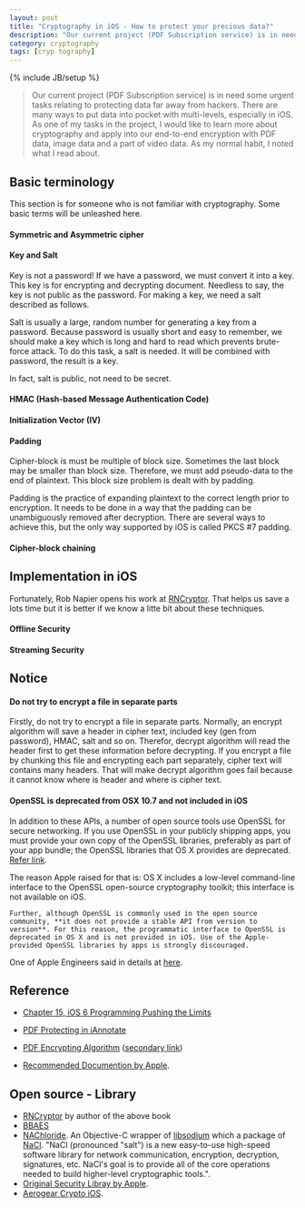 ```yaml
---
layout: post
title: "Cryptography in iOS - How to protect your precious data?"
description: "Our current project (PDF Subscription service) is in need some urgent tasks relating to protecting data far away from hackers. There are many ways to put data into pocket with multi-levels, especially in iOS. As one of my tasks in the project, I would like to learn more about cryptography and apply into our end-to-end encryption with PDF data, image data and a part of video data. As my normal habit, I noted what I read about."
category: cryptography
tags: [cryp tography]
---
```

{% include JB/setup %}
> Our current project (PDF Subscription service) is in need some urgent tasks relating to protecting data far away from hackers. There are many ways to put data into pocket with multi-levels, especially in iOS. As one of my tasks in the project, I would like to learn more about cryptography and apply into our end-to-end encryption with PDF data, image data and a part of video data. As my normal habit, I noted what I read about.

## Basic terminology
This section is for someone who is not familiar with cryptography. Some basic terms will be unleashed here.

#### Symmetric and Asymmetric cipher


#### Key and Salt
Key is not a password! If we have a password, we must convert it into a key. This key is for encrypting and decrypting document. Needless to say, the key is not public as the password. For making a key, we need a salt described as follows.

Salt is usually a large, random number for generating a key from a password. Because password is usually short and easy to remember, we should make a key which is long and hard to read which prevents brute-force attack. To do this task, a salt is needed. It will be combined with password, the result is a key.

In fact, salt is public, not need to be secret.



#### HMAC (Hash-based Message Authentication Code)


#### Initialization Vector (IV)


#### Padding
Cipher-block is must be multiple of block size. Sometimes the last block may be smaller than block size. Therefore, we must add pseudo-data to the end of plaintext. This block size problem is dealt with by padding.

Padding is the practice of expanding plaintext to the correct length prior to encryption. It needs to be done in a way that the padding can be unambiguously removed after decryption. There are several ways to achieve this, but the only way supported by iOS is called PKCS #7 padding.

#### Cipher-block chaining


## Implementation in iOS
Fortunately, Rob Napier opens his work at [RNCryptor](https://github.com/rnapier/RNCryptor). That helps us save a lots time but it is better if we know a litte bit about these techniques.


#### Offline Security


#### Streaming Security



## Notice

#### Do not try to encrypt a file in separate parts

Firstly, do not try to encrypt a file in separate parts. Normally, an encrypt algorithm will save a header in cipher text, included key (gen from password), HMAC, salt and so on. Therefor, decrypt algorithm will read the header first to get these information before decrypting. If you encrypt a file by chunking this file and encrypting each part separately, cipher text will contains many headers. That will make decrypt algorithm goes fail because it cannot know where is header and where is cipher text. 

#### OpenSSL is deprecated from OSX 10.7 and not included in iOS
In addition to these APIs, a number of open source tools use OpenSSL for secure networking. If you use OpenSSL in your publicly shipping apps, you must provide your own copy of the OpenSSL libraries, preferably as part of your app bundle; the OpenSSL libraries that OS X provides are deprecated. [Refer link](https://developer.apple.com/library/mac/documentation/security/conceptual/cryptoservices/SecureNetworkCommunicationAPIs/SecureNetworkCommunicationAPIs.html).

The reason Apple raised for that is:
	OS X includes a low-level command-line interface to the OpenSSL open-source cryptography toolkit; this interface is not available on iOS.

	Further, although OpenSSL is commonly used in the open source community, **it does not provide a stable API from version to version**. For this reason, the programmatic interface to OpenSSL is deprecated in OS X and is not provided in iOS. Use of the Apple-provided OpenSSL libraries by apps is strongly discouraged.

One of Apple Engineers said in details at [here](http://rentzsch.tumblr.com/post/33696323211/wherein-i-write-apples-technote-about-openssl-on-os-x).

## Reference
- [Chapter 15, iOS 6 Programming Pushing the Limits](http://www.amazon.com/iOS-Programming-Pushing-Limits-Application/dp/1118449959)

- [PDF Protecting in iAnnotate](http://www.branchfire.com/lib-web/html/_security.html)

- [PDF Encrypting Algorithm](http://www.cs.cmu.edu/~dst/Adobe/Gallery/anon21jul01-pdf-encryption.txt) ([secondary link](https://www.dropbox.com/s/0fvg5byv9bx4lix/anon21jul01-pdf-encryption.txt))

- [Recommended Documention by Apple](https://developer.apple.com/library/ios/documentation/Security/Conceptual/Security_Overview/SeeAlso/SeeAlso.html#//apple_ref/doc/uid/TP30000976-CH7-SW1).

## Open source - Library

- [RNCryptor](https://github.com/rnapier/RNCryptor) by author of the above book
- [BBAES](https://github.com/benoitsan/BBAES)
- [NAChloride](https://github.com/gabriel/NAChloride). An Objective-C wrapper of [libsodium](https://github.com/jedisct1/libsodium) which a package of [NaCl](http://nacl.cr.yp.to/). "NaCl (pronounced "salt") is a new easy-to-use high-speed software library for network communication, encryption, decryption, signatures, etc. NaCl's goal is to provide all of the core operations needed to build higher-level cryptographic tools.".
- [Original Security Libray by Apple](http://opensource.apple.com/source/Security/Security-55471/libsecurity_ssl/).
- [Aerogear Crypto iOS](https://github.com/aerogear/aerogear-crypto-ios).




